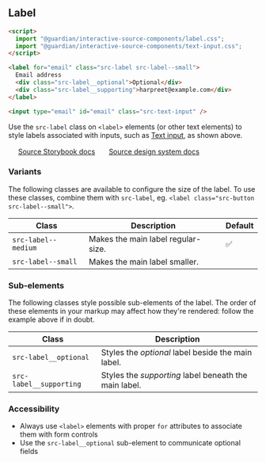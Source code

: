 ## Label

```html
<script>
  import "@guardian/interactive-source-components/label.css";
  import "@guardian/interactive-source-components/text-input.css";
</script>

<label for="email" class="src-label src-label--small">
  Email address
  <div class="src-label__optional">Optional</div>
  <div class="src-label__supporting">harpreet@example.com</div>
</label>

<input type="email" id="email" class="src-text-input" />
```

Use the `src-label` class on `<label>` elements (or other text elements) to style labels associated
with inputs, such as [Text input](./src/text-input/README.md), as shown above.

<img width="16" src="https://cdn.jsdelivr.net/gh/devicons/devicon@latest/icons/storybook/storybook-original.svg" /> [Source Storybook docs](https://guardian.github.io/storybooks/?path=/docs/source_react-components-label--docs)&nbsp;&nbsp;<img width="16" src="https://zeroheight.com/favicon.ico" /> [Source design system docs](https://theguardian.design/2a1e5182b/p/437902-text-input-field)

### Variants

The following classes are available to configure the size of the label. To use these classes, combine them with `src-label`, eg. `<label class="src-button src-label--small">`.

| Class               | Description                        | Default |
| ------------------- | ---------------------------------- | ------- |
| `src-label--medium` | Makes the main label regular-size. | ✅      |
| `src-label--small`  | Makes the main label smaller.      |         |

### Sub-elements

The following classes style possible sub-elements of the label. The order of these elements in
your markup may affect how they're rendered: follow the example above if in doubt.

| Class                   | Description                                           |
| ----------------------- | ----------------------------------------------------- |
| `src-label__optional`   | Styles the _optional_ label beside the main label.    |
| `src-label__supporting` | Styles the _supporting_ label beneath the main label. |

### Accessibility

- Always use `<label>` elements with proper `for` attributes to associate them with form controls
- Use the `src-label__optional` sub-element to communicate optional fields
